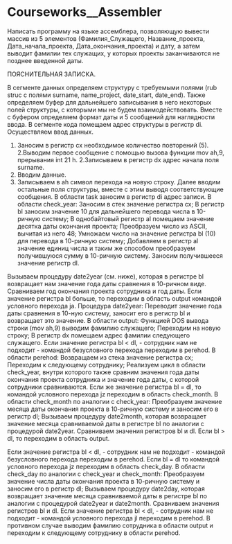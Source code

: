 # Courseworks__Assembler


Написать программу на языке ассемблера, позволяющую вывести массив из 5 элементов (Фамилия_Служащего, Название_проекта, Дата_начала_проекта, Дата_окончания_проекта) и дату, а затем выводит фамилии тех служащих, у которых проекты заканчиваются не позднее введенной даты.

ПОЯСНИТЕЛЬНАЯ ЗАПИСКА.

В сегменте данных определяем структуру с требуемыми полями (rub struc с полями surname, name_project, date_start, date_end). Также определяем буфер для дальнейшего записывания в него некоторых полей структуры, с которыми мы не будем взаимодействовать. Вместе с буфером определяем формат даты и 5 сообщений для наглядности ввода. В сегменте кода помещаем адрес структуры в регистр di.
Осуществляем ввод данных.
1. Заносим в регистр сх необходимое количество повторений (5).
2.Выводим первое сообщение с помощью вызова функции mov ah,9, прерывания int 21 h.
2.Записываем в регистр dx адрес начала поля surname.
3. Вводим данные.
4. Записываем в ah символ перехода на новую строку.
Далее вводим остальные поля структуры, вместе с этим выводя соответствующие сообщения.
В области task заносим в регистр di адрес записи.
В области check_year:
Заносим в стек значение регистра сх;
В регистр bl заносим значение 10 для дальнейшего перевода числа в 10-ричную систему;
В однобайтовый регистр al помещаем значение десятка даты окончания проекта;
Преобразуем число из ASCII, вычитая из него 48;
Умножаем число на значение регистра bl (10) для перевода в 10-ричную систему;
Добавляем в регистр al значение единиц числа и таким же способом преобразуем получившуюся сумму в 10-ричную систему.
Заносим получившееся значение регистр dl. 

Вызываем процедуру date2year (см. ниже), которая в регистре bl возвращает нам значение года даты сравнения в 10-ричном виде.
Сравниваем год окончания проекта сотрудника и год даты.
Если значение регистра bl больше, то переходим в область output командой условного перехода ja.
Процедура date2year:
Переводит значение года даты сравнения в 10-ную систему, заносит его в регистр bl и возвращает это значение.
В области output:
Функцией DOS вывода строки (mov ah,9) выводим фамилию служащего;
Переходим на новую строку;
В регистр dx помещаем адрес фамилии следующего служащего.
Если значение регистра bl < dl, - сотрудник нам не подходит - командой безусловного перехода переходим в perehod.
В области perehod:
Возвращаем из стека значение регистра сх;
Переходим к следующему сотруднику;
Реализуем цикл в области check_year, внутри которого также сравним значения года даты окончания проекта сотрудника и значение года даты, с которой сотрудники сравниваются.
Если же значение регистра bl = dl, то командой условного перехода jz переходим в область check_month.
В области check_month по аналогии с check_year:
Преобразуем значение месяца даты окончания проекта в 10-ричную систему и заносим его в регистр dl;
Вызываем процедуру date2month, которая возвращает значение месяца сравниваемой даты в регистре bl по аналогии с процедурой date2year.
Сравниваем значения регистров bl и dl.
Если bl > dl, то переходим в область output. 

Если значение регистра bl < dl, - сотрудник нам не подходит - командой безусловного перехода переходим в perehod.
Если bl = dl то командой условного перехода jz переходим в область check_day.
В области check_day по аналогии с check_year и check_month:
Преобразуем значение числа даты окончания проекта в 10-ричную систему и заносим его в регистр dl;
Вызываем процедуру date2day, которая возвращает значение месяца сравниваемой даты в регистре bl по аналогии с процедурой date2year и date2month.
Сравниваем значения регистров bl и dl.
Если значение регистра bl < dl, - сотрудник нам не подходит - командой условного перехода jl переходим в perehod.
В противном случае выводим фамилию сотрудника в области output и переходим к следующему сотруднику в области perehod.
